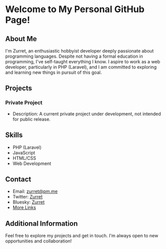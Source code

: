 # Welcome to My Personal GitHub Page!

## About Me
I'm Zurret, an enthusiastic hobbyist developer deeply passionate about programming languages. Despite not having a formal education in programming, I've self-taught everything I know. I aspire to work as a web developer, particularly in PHP (Laravel), and I am committed to exploring and learning new things in pursuit of this goal.

## Projects
### Private Project
- Description: A current private project under development, not intended for public release.

## Skills
- PHP (Laravel)
- JavaScript
- HTML/CSS
- Web Development

## Contact
- Email: zurret@pm.me
- Twitter: [Zurret](https://x.com/zurret)
- Bluesky: [Zurret](https://bsky.app/profile/zurret.de)
- [More Links](https://zurret.bio.link/)

## Additional Information
Feel free to explore my projects and get in touch. I'm always open to new opportunities and collaboration!
